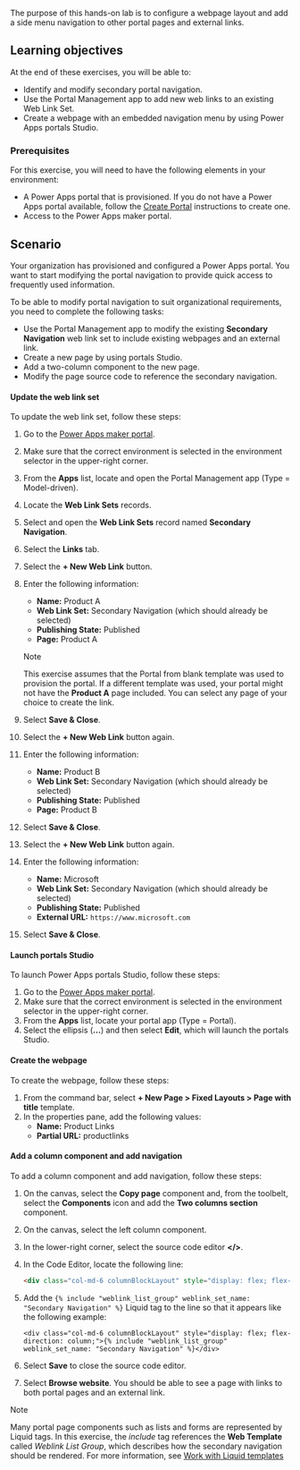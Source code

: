 The purpose of this hands-on lab is to configure a webpage layout and add a side menu navigation to other portal pages and external links.

## Learning objectives

At the end of these exercises, you will be able to:

- Identify and modify secondary portal navigation.
- Use the Portal Management app to add new web links to an existing Web Link Set.
- Create a webpage with an embedded navigation menu by using Power Apps portals Studio.

### Prerequisites

For this exercise, you will need to have the following elements in your environment:

- A Power Apps portal that is provisioned. If you do not have a Power Apps portal available, follow the [Create Portal](https://docs.microsoft.com/powerapps/maker/portals/create-portal/?azure-portal=true) instructions to create one. 
- Access to the Power Apps maker portal.

## Scenario

Your organization has provisioned and configured a Power Apps portal. You want to start modifying the portal navigation to provide quick access to frequently used information.

To be able to modify portal navigation to suit organizational requirements, you need to complete the following tasks:

- Use the Portal Management app to modify the existing **Secondary Navigation** web link set to include existing webpages and an external link.
- Create a new page by using portals Studio.
- Add a two-column component to the new page.
- Modify the page source code to reference the secondary navigation.

#### Update the web link set

To update the web link set, follow these steps:

1. Go to the [Power Apps maker portal](https://make.powerapps.com/?azure-portal=true).

1. Make sure that the correct environment is selected in the environment selector in the upper-right corner.

1. From the **Apps** list, locate and open the Portal Management app (Type = Model-driven).

1. Locate the **Web Link Sets** records.

1. Select and open the **Web Link Sets** record named **Secondary Navigation**.

1. Select the **Links** tab.

1. Select the **+ New Web Link** button.

1. Enter the following information:

	- **Name:** Product A
	- **Web Link Set:** Secondary Navigation (which should already be selected)
	- **Publishing State:** Published
	- **Page:** Product A

     > [!NOTE]
     > This exercise assumes that the Portal from blank template was used to provision the portal. If a different template was used, your portal might not have the **Product A** page included. You can select any page of your choice to create the link.

1. Select **Save & Close**. 

1. Select the **+ New Web Link** button again.

1. Enter the following information: 

	- **Name:** Product B
	- **Web Link Set:** Secondary Navigation (which should already be selected)
	- **Publishing State:** Published
	- **Page:** Product B

1. Select **Save & Close**. 

1. Select the **+ New Web Link** button again.

1. Enter the following information:

	- **Name:** Microsoft
	- **Web Link Set:** Secondary Navigation (which should already be selected)
	- **Publishing State:** Published
	- **External URL:** `https://www.microsoft.com`

1. Select **Save & Close**. 

#### Launch portals Studio

To launch Power Apps portals Studio, follow these steps:

1. Go to the [Power Apps maker portal](https://make.powerapps.com/?azure-portal=true).
1. Make sure that the correct environment is selected in the environment selector in the upper-right corner.
1. From the **Apps** list, locate your portal app (Type = Portal).
1. Select the ellipsis (**...**) and then select **Edit**, which will launch the portals Studio.

#### Create the webpage 

To create the webpage, follow these steps:

1. From the command bar, select **+ New Page > Fixed Layouts > Page with title** template.
1. In the properties pane, add the following values:
	- **Name:** Product Links
	- **Partial URL:** productlinks

#### Add a column component and add navigation 

To add a column component and add navigation, follow these steps:

1. On the canvas, select the **Copy page** component and, from the toolbelt, select the **Components** icon and add the **Two columns section** component.
1. On the canvas, select the left column component.
1. In the lower-right corner, select the source code editor **</>**.
1. In the Code Editor, locate the following line:

	```html
	<div class="col-md-6 columnBlockLayout" style="display: flex; flex-direction: column;"></div>
	```

1. Add the `{% include "weblink_list_group" weblink_set_name: "Secondary Navigation" %}` Liquid tag to the line so that it appears like the following example:

	```twig
	<div class="col-md-6 columnBlockLayout" style="display: flex; flex-direction: column;">{% include "weblink_list_group" weblink_set_name: "Secondary Navigation" %}</div>
	```

1. Select **Save** to close the source code editor.
1. Select **Browse website**. You should be able to see a page with links to both portal pages and an external link.

> [!NOTE]
> Many portal page components such as lists and forms are represented by Liquid tags. In this exercise, the *include* tag references the **Web Template** called *Weblink List Group*, which describes how the secondary navigation should be rendered. For more information, see [Work with Liquid templates](https://docs.microsoft.com/powerapps/maker/portals/liquid/liquid-overview/?azure-portal=true)
